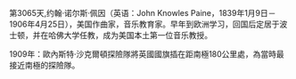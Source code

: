 第3065天,约翰·诺尔斯·佩因（英语：John Knowles Paine，1839年1月9日－1906年4月25日），美国作曲家，音乐教育家。早年到欧洲学习，回国后定居于波士顿，并在哈佛大学任教，成为美国本土第一位音乐教授。

1909年：歐內斯特·沙克爾頓探險隊將英國國旗插在距南極180公里處，為當時最接近南極的探險隊。